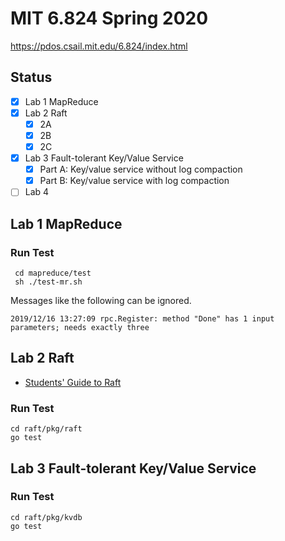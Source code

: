 # MIT 6.824 Spring 2020
https://pdos.csail.mit.edu/6.824/index.html
## Status
- [x] Lab 1 MapReduce
- [x] Lab 2 Raft
    - [x] 2A
    - [x] 2B
    - [x] 2C
- [x] Lab 3 Fault-tolerant Key/Value Service
    - [x] Part A: Key/value service without log compaction
    - [x] Part B: Key/value service with log compaction
- [ ] Lab 4

## Lab 1 MapReduce
### Run Test
```
 cd mapreduce/test
 sh ./test-mr.sh
```
Messages like the following can be ignored.
```
2019/12/16 13:27:09 rpc.Register: method "Done" has 1 input parameters; needs exactly three
```
## Lab 2 Raft
- [Students' Guide to Raft](https://thesquareplanet.com/blog/students-guide-to-raft/)
### Run Test
```
cd raft/pkg/raft
go test
```
## Lab 3 Fault-tolerant Key/Value Service
### Run Test
```
cd raft/pkg/kvdb
go test
```
